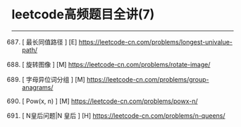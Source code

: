 # leetcode高频题目全讲(7)

---
687. [ 最长同值路径 ] [E]
https://leetcode-cn.com/problems/longest-univalue-path/

48. [ 旋转图像 ] [M]
https://leetcode-cn.com/problems/rotate-image/

49. [ 字母异位词分组 ] [M]
https://leetcode-cn.com/problems/group-anagrams/

50. [ Pow(x, n) ] [M]
https://leetcode-cn.com/problems/powx-n/

51. [ N皇后问题|N 皇后 ] [H]
https://leetcode-cn.com/problems/n-queens/

